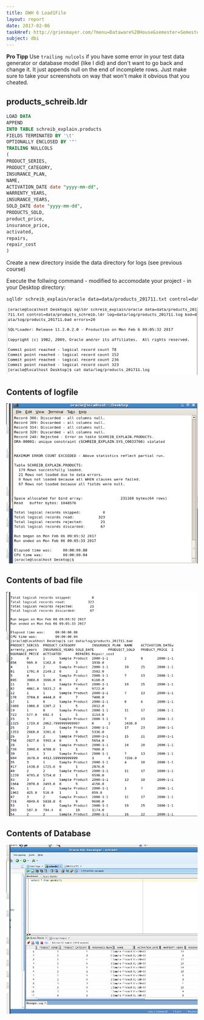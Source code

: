 ```yaml
---
title: DWH 6 Load1File
layout: report
date: 2017-02-06
taskHref: http://griesmayer.com/?menu=Dataware%20House&semester=Semester_5&topic=06_Load1File
subject: dbi
---
```


**Pro Tipp** Use `trailing nulcols` if you have some error in your test data generator or database model (like I did) and don't want to go back and change it.
It just appends null on the end of incomplete rows. Just make sure to take your screenshots on way that won't make it obvious that you cheated.

## products_schreib.ldr

```sql
LOAD DATA
APPEND
INTO TABLE schreib_explain.products
FIELDS TERMINATED BY '\t'
OPTIONALLY ENCLOSED BY '"'
TRAILING NULLCOLS
(
PRODUCT_SERIES,
PRODUCT_CATEGORY,
INSURANCE_PLAN,
NAME,
ACTIVATION_DATE date "yyyy-mm-dd",
WARRENTY_YEARS,
iNSURANCE_YEARS,
SOLD_DATE date "yyyy-mm-dd",
PRODUCTS_SOLD,
product_price,
insurance_price,
activated,
repairs,
repair_cost
)

```

Create a new directory inside the data directory for logs (see previous course)

Execute the follwing command - modified to accomodate your project - in your Desktop directory:

```bash
sqlldr schreib_explain/oracle data=data/products_201711.txt control=data/products_schreib.ldr log=data/log/products_201711.log bad=data/log/products_201711.bad errors=20
```

![](20170206_648x228.png)

## Contents of logfile

![](20170206_690x576.png)

## Contents of bad file

![](20170206_751x880.png)

## Contents of Database

![](20170206_960x847.png)
